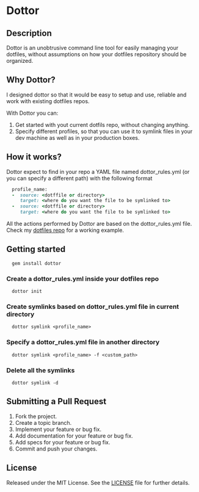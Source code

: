 Dottor
======

Description
-----------
Dottor is an unobtrusive command line tool for easily managing your dotfiles,
without assumptions on how your dotfiles repository should be organized.

Why Dottor?
-----------
I designed dottor so that it would be easy to setup and use, reliable and work
with existing dotfiles repos.

With Dottor you can:

1. Get started with yout current dotfils repo, without changing anything.
2. Specify different profiles, so that you can use it to symlink files in your
dev machine as well as in your production boxes.

How it works?
-------------

Dottor expect to find in your repo a YAML file named dottor_rules.yml (or you
can specify a different path) with the following format

```ruby
  profile_name:
  -  source: <dotffile or directory>
     target: <where do you want the file to be symlinked to>
  -  source: <dotffile or directory>
     target: <where do you want the file to be symlinked to>
```

All the actions performed by Dottor are based on the dottor_rules.yml file.
Check my [dotfiles repo][dotfiles_repo] for a working example.


Getting started
---------------

```
  gem install dottor
```

### Create a dottor_rules.yml inside your dotfiles repo

```
  dottor init
```

### Create symlinks based on dottor_rules.yml file in current directory

```
  dottor symlink <profile_name>
```

### Specify a dottor_rules.yml file in another directory

```
  dottor symlink <profile_name> -f <custom_path>
```

### Delete all the symlinks

```
  dottor symlink -d
```

Submitting a Pull Request
-------------------------

1. Fork the project.
2. Create a topic branch.
3. Implement your feature or bug fix.
4. Add documentation for your feature or bug fix.
6. Add specs for your feature or bug fix.
8. Commit and push your changes.

License
-------
Released under the MIT License.  See the [LICENSE][license] file for further
details.

[license]: https://github.com/marcocampana/dottor/blob/master/LICENSE.md
[dotfiles_repo]: https://github.com/marcocampana/dotfiles
